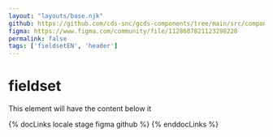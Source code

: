 ```yaml
---
layout: "layouts/base.njk"
github: https://github.com/cds-snc/gcds-components/tree/main/src/components/gcds-fieldset
figma: https://www.figma.com/community/file/1128687821123298228
permalink: false
tags: ['fieldsetEN', 'header']
---
```


# fieldset

This element will have the content below it

{% docLinks locale stage figma github %}
{% enddocLinks %}

